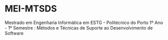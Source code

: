 # MEI-MTSDS
Mestrado em Engenharia Informática em ESTG - Politécnico do Porto
1º Ano - 1º Semestre : Métodos e Técnicas de Suporte ao Desenvolvimento de Software
